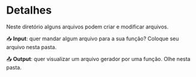 # Detalhes

Neste diretório alguns arquivos podem criar e modificar arquivos.

📥 **Input**: quer mandar algum arquivo para a sua função? Coloque seu arquivo nesta pasta.

📤 **Output**: quer visualizar um arquivo gerador por uma função. Olhe nesta pasta.